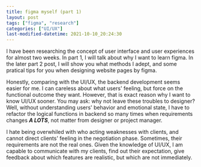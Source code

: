 ```yaml
---
title: figma myself (part 1)
layout: post
tags: ["figma", "research"]
categories: ["UI/UX"]
last-modified-datetime: 2021-10-10_20:24:30
---
```


I have been researching the concept of user interface and user experiences for almost two weeks. In part 1, I will talk about why I want to learn figma. In the later part 2 post, I will show you what methods I adept, and some pratical tips for you when designing website pages by figma.

Honestly, comparing with the UI/UX, the backend development seems easier for me. I can careless about what users' feeling, but force on the functional outcome they want. However, that is exact reason why I want to know UI/UX sooner. You may ask: why not leave these troubles to designer? Well, without understanding users' behavior and emotional state, I have to refactor the logical functions in backend so many times when requirements changes **_A LOTS_**, not matter from designer or project manager.

I hate being overwhiled with who acting weaknesses with clients, and cannot direct clients' feeling in the negotiation phase. Sometimes, their requirements are not the real ones. Given the knowledge of UI/UX, I am capable to communicate with my clients, find out their expectation, give feedback about which features are realistic, but which are not immediately.
